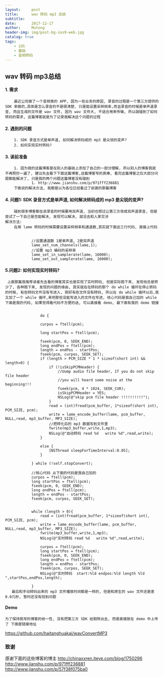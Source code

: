 ```yaml
---
layout:     post
title:      wav 转码 mp3 总结
subtitle:   
date:       2017-12-17
author:     Mutong
header-img: img/post-bg-ios9-web.jpg
catalog: true
tags:
    - iOS
    - 基础
    - 音频转码
---
```



## wav 转码 mp3总结

#### 1. 需求
		最近公司做了一个音频类的 APP, 因为一些业务的原因, 录音的过程是一个第三方提供的 SDK 来做的,具体是怎么录音的不是很清楚, 只是能设置采样频率,而且录音的时候是单声道录音, 而且生成的文件是 wav 文件, 因为 wav 文件大, 不适合用来传输, 所以就碰到了如何转码的需求, 这篇博客就是为了记录我解决这个问题的过程

#### 2. 遇到的问题
		1. SDK 录音方式是单声道, 如何解决转码成的 mp3 是尖锐的变声?
		2. 如何实现实时转码? 

#### 3. 读前准备
		1. 因为我的这篇博客是在别人的基础上添加了自己的一部分理解, 所以别人的博客我就不再照抄一遍了, 建议先去看下下面这篇博客,这篇博客写的真棒, 看完这篇博客之后大部分问题都能解决了, 只是我的两个问题这篇博客没有碰到
				1. http://www.jianshu.com/p/971fff236881
		下面说的解决方法, 我都是以为各位已经看过了前面的那篇博客

#### 4. 问题1: SDK 录音方式是单声道,  如何解决转码成的 mp3 是尖锐的变声?
		碰到很多博客都在说录音的时候要用双声道, 当初也想过让第三方改成双声道录音, 但是尝试了一下自己是否能解决, 发现可以解决, 就没去和人家交涉
	解决方法:
		在用 lame 转码的时候需要设置采样频率和通道数,其实就下面这三行代码, 直接上代码
		

                //设置通道数 1是单声道, 2是双声道
                lame_set_num_channels(lame,1);
                //设置 mp3 编码的采样率
                lame_set_in_samplerate(lame, 16000);
                lame_set_out_samplerate(lame, 16000);
		
	
#### 	5.问题2: 如何实现实时转码? 
	 上面那篇我推荐读者先去看的博客其实也是实现了实时转码, 但是实际跑下来, 发现他总是转少了, 各种跑下来, 发现的问题的缘由, 其实就在在转码的那个 do while 循环在停止转码的时候, 有些转码文件没有写进入, 刚好有些文件没有转码, 所以在 do while 循环以后,我又加了一个 while 循环,来吧那些没能写进入的文件在写进, 核心代码是我自己加的 while  下面是我的代码, 如果觉得看代码不方便的话, 可以直接看 demo, 最下面有我的 demo 链接
	 

                    do {
                    
                    curpos = ftell(pcm);
                    
                    long startPos = ftell(pcm);
                    
                    fseek(pcm, 0, SEEK_END);
                    long endPos = ftell(pcm);
                    length = endPos - startPos;
                    fseek(pcm, curpos, SEEK_SET);
                    if (length > PCM_SIZE * 1 * sizeof(short int) && length>0) {
                        if (!isSkipPCMHeader) {
                            //Uump audio file header, If you do not skip file header
                            //you will heard some noise at the beginning!!!
                            fseek(pcm, 4 * 1024, SEEK_CUR);
                            isSkipPCMHeader = YES;
                            NSLog(@"skip pcm file header !!!!!!!!!!");
                        }
                        read = (int)fread(pcm_buffer, 1*sizeof(short int), PCM_SIZE, pcm);
                        write = lame_encode_buffer(lame, pcm_buffer, NULL,read, mp3_buffer, MP3_SIZE);
                        //把转化后的 mp3 数据写到文件里
                        fwrite(mp3_buffer,write,1,mp3);
                        NSLog(@"自动转码 read %d   write %d",read,write);
                    }
                    
                    else {
                        [NSThread sleepForTimeInterval:0.05];
                    }
                    
                } while (!self.stopConvert);
                
                //核心代码 从下面的代码是我自己加的
                curpos = ftell(pcm);
                long startPos = ftell(pcm);
                fseek(pcm, 0, SEEK_END);
                long endPos = ftell(pcm);
                length = endPos - startPos;
                fseek(pcm, curpos, SEEK_SET);
                
                
                while (length > 0){
                    read = (int)fread(pcm_buffer, 1*sizeof(short int), PCM_SIZE, pcm);
                    write = lame_encode_buffer(lame, pcm_buffer, NULL,read, mp3_buffer, MP3_SIZE);
                    fwrite(mp3_buffer,write,1,mp3);
                    NSLog(@"实时转码 read %d   write %d",read,write);
                    
                    curpos = ftell(pcm);
                    long startPos = ftell(pcm);
                    fseek(pcm, 0, SEEK_END);
                    long endPos = ftell(pcm);
                    length = endPos - startPos;
                    fseek(pcm, curpos, SEEK_SET);
                    NSLog(@"实时转码  start:%ld endpos:%ld length %ld ",startPos,endPos,length);
                    
                }
       最后和手动转码出来的 mp3 文件播放时间都是一样的, 但是和原生的 wav 文件还是差0.0几秒, 暂时还没有找到问题

#### Demo
	为了保持我写的博客的统一性, 没有把第三方 SDK 给剔除出去, 而是直接放在 demo 中上传了 下面是链接地址
https://github.com/haitanghuakai/wavConvertMP3

### 致谢

感谢下面的这些博客的博主
http://chinaxxren.iteye.com/blog/1750296
http://www.jianshu.com/p/971fff236881
http://www.jianshu.com/p/57f38f075ba0